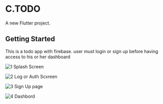 # C.TODO

A new Flutter project.

## Getting Started

This is a todo app with firebase.
user must login or sign up before having access to his or her dashboard

![1](https://user-images.githubusercontent.com/60104035/123493196-9edb0600-d5d0-11eb-9a8d-3d40b535d511.png)
Splash Screen

![2](https://user-images.githubusercontent.com/60104035/123493297-dcd82a00-d5d0-11eb-812f-72162d9b728c.png)
Log or Auth Scxreen

![3](https://user-images.githubusercontent.com/60104035/123493793-748a4800-d5d2-11eb-8579-a73cbd1b8d58.png)
Sign Up page

![4](https://user-images.githubusercontent.com/60104035/123493935-f8dccb00-d5d2-11eb-9a50-436a2b0e6845.png)
Dashbord
